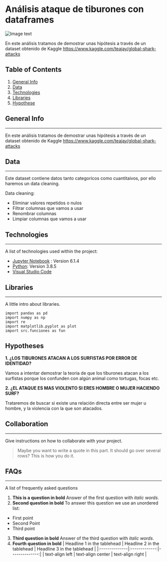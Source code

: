 # Análisis ataque de tiburones con dataframes
![Image text](https://www.lafragua.run/wp-content/uploads/2019/01/Traje-de-surf-resistente-a-mordeduras-de-tiburo%CC%81n-2-696x392.jpg)

En este análisis tratamos de demostrar unas hipótesis a través de un dataset obtenido de Kaggle https://www.kaggle.com/teajay/global-shark-attacks




## Table of Contents
1. [General Info](#general-info)
2. [Data](#Data)
3. [Technologies](#Technologies)
4. [Libraries](#Libraries)
5. [Hypothese](#Hypothese)
## General Info
***
En este análisis tratamos de demostrar unas hipótesis a través de un dataset obtenido de Kaggle https://www.kaggle.com/teajay/global-shark-attacks
## Data
***
Este dataset contiene datos tanto categoricos como cuantitaivos, por ello haremos un data cleaning.

Data cleaning:
- Eliminar valores repetidos o nulos
- Filtrar columnas que vamos a usar
- Renombrar columnas
- Limpiar columnas que vamos a usar

## Technologies
***
A list of technologies used within the project:
* [Jupyter Notebook](https://jupyter.org/) : Version 6.1.4
* [Python](https://www.python.org/): Version 3.8.5
* [Visual Studio Code](https://code.visualstudio.com/)
## Libraries
***
A little intro about libraries. 
```
import pandas as pd
import numpy as np
import re
import matplotlib.pyplot as plot
import src.funciones as fun
```

## Hypotheses
**1. ¿LOS TIBURONES ATACAN A LOS SURFISTAS POR ERROR DE IDENTIDAD?**

Vamos a intentar demostrar la teoria de que los tiburones atacan a los surfistas porque los confunden con algún animal como tortugas, focas etc.

**2. ¿EL ATAQUE ES MAS VIOLENTO SI ERES HOMBRE O MUJER HACIENDO SURF?**

Trataremos de buscar si existe una relación directa entre ser mujer u hombre, y la violencia con la que son atacados.

## Collaboration
***
Give instructions on how to collaborate with your project.
> Maybe you want to write a quote in this part. 
> It should go over several rows?
> This is how you do it.
## FAQs
***
A list of frequently asked questions
1. **This is a question in bold**
Answer of the first question with _italic words_. 
2. __Second question in bold__ 
To answer this question we use an unordered list:
* First point
* Second Point
* Third point
3. **Third question in bold**
Answer of the third question with *italic words*.
4. **Fourth question in bold**
| Headline 1 in the tablehead | Headline 2 in the tablehead | Headline 3 in the tablehead |
|:--------------|:-------------:|--------------:|
| text-align left | text-align center | text-align right |
